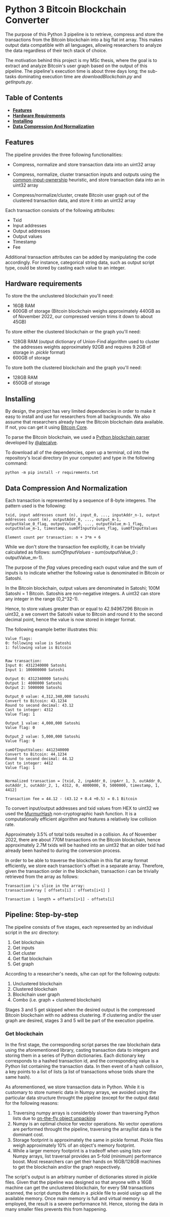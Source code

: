 # Python 3 Bitcoin Blockchain Converter 

The purpose of this Python 3 pipeline is to retrieve, compress and store the transactions from the Bitcoin blockchain into a big flat int array. This makes output data compatible with all languages, allowing researchers to analyze the data regardless of their tech stack of choice. 

The motivation behind this project is my MSc thesis, where the goal is to extract and analyze Bitcoin's user graph based on the output of this pipeline. The pipeline's execution time is about three days long; the sub-tasks dominating execution time are _downloadBlockchain.py_ and _getInputs.py_. 

## Table of Contents ##
- [**Features**](#features)
- [**Hardware Requirements**](#hardware-requirements)
- [**Installing**](#installing)
- [**Data Compression And Normalization**](#data-compression-and-normalization)


## Features ##

The pipeline provides the three following functionalities:
  
- Compress, normalize and store transaction data into an uint32 array

- Compress, normalize, cluster transaction inputs and outputs using the [common-input-ownership](https://en.bitcoin.it/wiki/Common-input-ownership_heuristic) heuristic, and store transaction data into an in uint32 array

- Compress/normalize/cluster, create Bitcoin user graph out of the clustered transaction data, and store it into an uint32 array

Each transaction consists of the following attributes:
- Txid
- Input addresses
- Output addresses
- Output values
- Timestamp 
- Fee

Additional transaction attributes can be added by manipulating the code accordingly. For instance, categorical string data, such as output script type, could be stored by casting each value to an integer.

## Hardware requirements ##
To store the the unclustered blockchain you'll need:
- 16GB RAM
- 600GB of storage (Bitcoin blockchain weighs approximately 440GB as of November 2022, our compressed version trims it down to about 45GB)

To store either the clustered blockchain or the graph you'll need:
- 128GB RAM (output dictionary of Union-Find algorithm used to cluster the addresses weights approximately 92GB and requires 9.2GB of storage in _.pickle_ format)
- 600GB of storage

To store both the clustered blockchain and the graph you'll need:
- 128GB RAM
- 650GB of storage 

## Installing ##

By design, the project has very limited dependencies in order to make it easy to install and use for researchers from all backgrounds. We also assume that researchers already have the Bitcoin blockchain data available. If not, you can get it using [Bitcoin Core](https://bitcoin.org/en/download).

To parse the Bitcoin blockchain, we used a [Python blockchain parser](https://github.com/alecalve/python-bitcoin-blockchain-parser) developed by [@alecalve](https://github.com/alecalve). 

To download all of the dependencies, open up a terminal, cd into the repository's local directory (in your computer) and type in the following command:

    python -m pip install -r requirements.txt

## Data Compression And Normalization ##

Each transaction is represented by a sequence of 8-byte integeres. The pattern used is the following:

    txid, input addresses count (n), input_0, ..., inputAddr_n-1, output addresses count (m), outputAddr_0, ..., output_m-1, outputValue_0_flag, outputValue_0, ..., outputValue_m-1_flag, outputValue_m-1, timestamp, sumOfInputValues_flag, sumOfInputValues
    
    Element count per transaction: n + 3*m + 6

While we don't store the transaction fee explicitly, it can be trivially calculated as follows: _sumOfInputValues_ - _sum_(outputValue_0 : outputValue_m-1).

The purpose of the _flag_ values preceding each ouput value and the sum of inputs is to indicate whether the following value is denominated in Bitcoin or Satoshi. 

In the Bitcoin blockchain, output values are denominated in Satoshi; 100M Satoshi = 1 Bitcoin. Satoshis are non-negative integers. A uint32 can store any integer in the range (0,2^32-1).

Hence, to store values greater than or equal to 42.94967296 Bitcoin in uint32, a we convert the Satoshi value to Bitcoin and round it to the second decimal point, hence the value is now stored in integer format. 

The following example better illustrates this:

    Value flags:
    0: following value is Satoshi
    1: following value is Bitcoin
    

    Raw transaction:
    Input 0: 4312340000 Satoshi
    Input 1: 100000000 Satoshi
    
    Output 0: 4312340000 Satoshi
    Output 1: 4000000 Satoshi
    Output 2: 5000000 Satoshi
    
    Output_0 value: 4,312,340,000 Satoshi
    Convert to Bitcoin: 43.1234
    Round to second decimal: 43.12
    Cast to integer: 4312
    Value flag: 1
    
    Output_1 value: 4,000,000 Satoshi
    Value flag: 0
    
    Output_2 value: 5,000,000 Satoshi
    Value flag: 0
    
    sumOfInputValues: 4412340000
    Convert to Bitcoin: 44.1234
    Round to second decimal: 44.12
    Cast to integer: 4412
    Value flag: 1
    
    
    Normalized transaction = [txid, 2, inpAddr_0, inpArr_1, 3, outAddr_0, outAddr_1, outAddr_2, 1, 4312, 0, 4000000, 0, 5000000, timestamp, 1, 4412]
    
    Transaction fee = 44.12 - (43.12 + 0.4 +0.5) = 0.1 Bitcoin


To convert input/output addresses and txid values from HEX to uint32 we used the [MurmurHash](https://en.wikipedia.org/wiki/MurmurHash) non-cryptographic hash function. It is a computationally efficient algorithm and features a relatively low collision rate.

Approximately 3.5% of total txids resulted in a collision. As of November 2022, there are about 770M transactions on the Bitcoin blockchain, hence approximately 2.7M txids will be hashed into an uint32 that an older txid had already been hashed to during the conversion process.

In order to be able to traverse the blockchain in this flat array format efficiently, we store each transaction's offset in a separate array. Therefore, given the transaction order in the blockchain, transaction _i_ can be trivially retrieved from the array as follows:

    Transaction i's slice in the array:
    transactionArray [ offsets[i] : offsets[i+1] ]
    
    Transaction i length = offsets[i+1] - offsets[i]

## Pipeline: Step-by-step ##

The pipeline consists of five stages, each represented by an individual script in the  _src_ directory:

1. Get blockchain
2. Get inputs
3. Get cluster
4. Get flat blockchain
5. Get graph

According to a researcher's needs, s/he can opt for the following outputs:

1. Unclustered blockchain
2. Clustered blockchain
3. Blockchain user graph
4. Combo (i.e. graph + clustered blockchain)

Stages 3 and 5 get skipped when the desired output is the compressed Bitcoin blockchain with no address clustering. If clustering and/or the user graph are desired, stages 3 and 5 will be part of the execution pipeline. 

### Get blockchain ###
In the first stage, the corresponding script parses the raw blockchain data using the aforementioned library, casting transaction data to integers and storing them in a series of Python dictionaries. Each dictionary key corresponds to a hashed transaction id, and the corresponding value is a Python list containing the transaction data. In then event of a hash collision, a key points to a list of lists (a list of transactions whose txids share the same hash).

As aforementioned, we store transaction data in Python. While it is customary to store numeric data in Numpy arrays, we avoided using the particular data structure throught the pipeline (except for the output data) for the following reasons:

1. Traversing numpy arrays is considerbly slower than traversing Python lists due to [on-the-fly object unpacking](https://stackoverflow.com/questions/63870418/why-numpy-arrays-are-slower-than-lists-with-for-loops)
2. Numpy is an optimal choice for vector operations. No vector operations are performed throught the pipeline, traversing the array/list data is the dominant cost.
3. Storage footprint is approximately the same in pickle format. Pickle files weigh approximately 10% of an object's memory footprint. 
4. While a larger memory footprint is a tradeoff when using lists over Numpy arrays, list traversal provides an 5-fold (minimum) performance boost. Most researchers can get their hands on 16GB/128GB machines to get the blockchain and/or the graph respectively.

The script's output is an arbitrary number of dictionaries stored in pickle files. Given that the pipeline was designed so that anyone with a 16GB machine can get the unclustered blockchain, for every 5M transactions scanned, the script dumps the data in a .pickle file to avoid usign up all the available memory. Once main memory is full and virtual memory is employed, the result is a severe performance hit. Hence, storing the data in many smaller files prevents this from happening.




